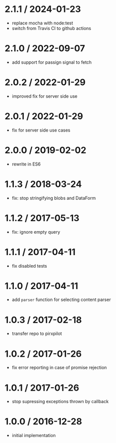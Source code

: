 
2.1.1 / 2024-01-23
==================

 * replace mocha with node:test
 * switch from Travis CI to github actions

2.1.0 / 2022-09-07
==================

 * add support for passign signal to fetch

2.0.2 / 2022-01-29
==================

 * improved fix for server side use

2.0.1 / 2022-01-29
==================

 * fix for server side use cases

2.0.0 / 2019-02-02
==================

 * rewrite in ES6

1.1.3 / 2018-03-24
==================

 * fix: stop stringifying blobs and DataForm

1.1.2 / 2017-05-13
==================

 * fix: ignore empty query

1.1.1 / 2017-04-11
==================

 * fix disabled tests

1.1.0 / 2017-04-11
==================

 * add `parser` function for selecting content parser

1.0.3 / 2017-02-18
==================

 * transfer repo to pirxpilot

1.0.2 / 2017-01-26
==================

 * fix error reporting in case of promise rejection

1.0.1 / 2017-01-26
==================

 * stop supressing exceptions thrown by callback

1.0.0 / 2016-12-28
==================

 * initial implementation
